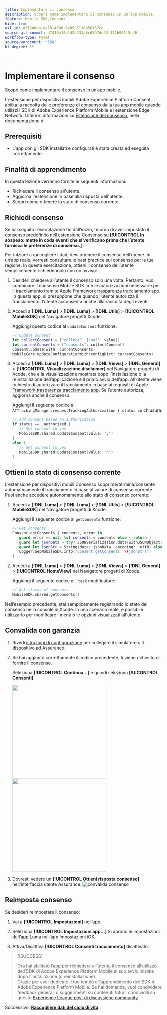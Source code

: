 ```yaml
---
title: Implementare il consenso
description: Scopri come implementare il consenso in un’app mobile.
feature: Mobile SDK,Consent
hide: true
exl-id: 83f240ea-ea18-4986-9e89-5110a56167ce
source-git-commit: d7410a19e142d233a6c6597de92f112b961f5ad6
workflow-type: tm+mt
source-wordcount: '558'
ht-degree: 1%

---
```


# Implementare il consenso

Scopri come implementare il consenso in un’app mobile.

L’estensione per dispositivi mobili Adobe Experience Platform Consent abilita la raccolta delle preferenze di consenso dalla tua app mobile quando utilizzi l’SDK di Adobe Experience Platform Mobile e l’estensione Edge Network. Ulteriori informazioni su [Estensione del consenso](https://developer.adobe.com/client-sdks/documentation/consent-for-edge-network/), nella documentazione di.

## Prerequisiti

* L&#39;app con gli SDK installati e configurati è stata creata ed eseguita correttamente.

## Finalità di apprendimento

In questa lezione verranno fornite le seguenti informazioni:

* Richiedere il consenso all&#39;utente.
* Aggiorna l&#39;estensione in base alla risposta dell&#39;utente.
* Scopri come ottenere lo stato di consenso corrente.

## Richiedi consenso

Se hai seguito l’esercitazione fin dall’inizio, ricorda di aver impostato il consenso predefinito nell’estensione Consenso su **[!UICONTROL In sospeso: mette in coda eventi che si verificano prima che l’utente fornisca le preferenze di consenso.]**

Per iniziare a raccogliere i dati, devi ottenere il consenso dell’utente. In un’app reale, vorresti consultare le best practice sul consenso per la tua regione. In questa esercitazione, ottieni il consenso dell’utente semplicemente richiedendolo con un avviso:

1. Desideri chiedere all’utente il consenso solo una volta. Pertanto, vuoi combinare il consenso Mobile SDK con le autorizzazioni necessarie per il tracciamento tramite Apple [Framework trasparenza tracciamento app](https://developer.apple.com/documentation/apptrackingtransparency). In questa app, si presuppone che quando l’utente autorizza il tracciamento, l’utente acconsenta anche alla raccolta degli eventi.

1. Accedi a **[!DNL Luma]** > **[!DNL Luma]** > **[!DNL Utils]** > **[!UICONTROL MobileSDK]** nel Navigatore progetti Xcode.

   Aggiungi questo codice al `updateConsent` funzione.

   ```swift
   // Update consent
   let collectConsent = ["collect": ["val": value]]
   let currentConsents = ["consents": collectConsent]
   Consent.update(with: currentConsents)
   MobileCore.updateConfigurationWith(configDict: currentConsents)
   ```

1. Accedi a **[!DNL Luma]** > **[!DNL Luma]** > **[!DNL Views]** > **[!DNL General]** > **[!UICONTROL Visualizzazione disclaimer]** nel Navigatore progetti di Xcode, che è la visualizzazione mostrata dopo l’installazione o la reinstallazione dell’applicazione e il primo avvio dell’app. All’utente viene richiesto di autorizzare il tracciamento in base ai requisiti di Apple [Framework trasparenza tracciamento app](https://developer.apple.com/documentation/apptrackingtransparency). Se l’utente autorizza, aggiorna anche il consenso.

   Aggiungi il seguente codice al `ATTrackingManager.requestTrackingAuthorization { status in` chiusura.

   ```swift
   // Add consent based on authorization
   if status == .authorized {
      // Set consent to yes
      MobileSDK.shared.updateConsent(value: "y")
   }
   else {
      // Set consent to yes
      MobileSDK.shared.updateConsent(value: "n")
   }
   ```

## Ottieni lo stato di consenso corrente

L’estensione per dispositivi mobili Consenso sopprime/termina/consente automaticamente il tracciamento in base al valore di consenso corrente. Puoi anche accedere autonomamente allo stato di consenso corrente:

1. Accedi a **[!DNL Luma]** > **[!DNL Luma]** > **[!DNL Utils]** > **[!UICONTROL MobileSDK]** nel Navigatore progetti di Xcode.

   Aggiungi il seguente codice al `getConsents` funzione:

   ```swift
   // Get consents
   Consent.getConsents { consents, error in
      guard error == nil, let consents = consents else { return }
      guard let jsonData = try? JSONSerialization.data(withJSONObject: consents, options: .prettyPrinted) else { return }
      guard let jsonStr = String(data: jsonData, encoding: .utf8) else { return }
      Logger.aepMobileSDK.info("Consent getConsents: \(jsonStr)")
   }
   ```

2. Accedi a **[!DNL Luma]** > **[!DNL Luma]** > **[!DNL Views]** > **[!DNL General]** > **[!UICONTROL HomeView]** nel Navigatore progetti di Xcode.

   Aggiungi il seguente codice al `.task` modificatore:

   ```swift
   // Ask status of consents
   MobileSDK.shared.getConsents()   
   ```

Nell’esempio precedente, stai semplicemente registrando lo stato del consenso nella console in Xcode. In uno scenario reale, è possibile utilizzarlo per modificare i menu o le opzioni visualizzati all&#39;utente.

## Convalida con garanzia

1. Rivedi [istruzioni di configurazione](assurance.md#connecting-to-a-session) per collegare il simulatore o il dispositivo ad Assurance.
1. Se hai aggiunto correttamente il codice precedente, ti viene richiesto di fornire il consenso.

   Seleziona **[!UICONTROL Continua...]** e quindi seleziona **[!UICONTROL Consenti]**.

   <img src="./assets/consent-update-1.png" width="300" /> 
   <img src="./assets/consent-update-2.png" width="300" />

1. Dovresti vedere un **[!UICONTROL Ottieni risposta consenso]** nell’interfaccia utente Assurance.
   ![convalida consenso](assets/consent-update.png)


## Reimposta consenso

Se desideri reimpostare il consenso:

1. Vai a **[!UICONTROL Impostazioni]** nell’app.

1. Seleziona **[!UICONTROL Impostazioni app...]** Si aprono le impostazioni dell’app Luma nell’app Impostazioni iOS.

1. Attiva/Disattiva **[!UICONTROL Consenti tracciamento]** disattivato.



>[!SUCCESS]
>
>Ora hai abilitato l’app per richiedere all’utente il consenso all’utilizzo dell’SDK di Adobe Experience Platform Mobile al suo avvio iniziale dopo l’installazione (o reinstallazione).<br/>Grazie per aver dedicato il tuo tempo all’apprendimento dell’SDK di Adobe Experience Platform Mobile. Se hai domande, vuoi condividere feedback generali o suggerimenti su contenuti futuri, condividili su questo [Experience League post di discussione community](https://experienceleaguecommunities.adobe.com/t5/adobe-experience-platform-launch/tutorial-discussion-implement-adobe-experience-cloud-in-mobile/td-p/443796)

Successivo: **[Raccogliere dati del ciclo di vita](lifecycle-data.md)**
